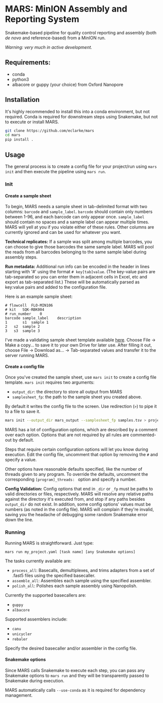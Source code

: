 # MARS: MinION Assembly and Reporting System

Snakemake-based pipeline for quality control reporting and assembly (both _de novo_ and reference-based) from a MinION run.

_Warning: very much in active development._

## Requirements:

- conda
- python3
- albacore or guppy (your choice) from Oxford Nanopore

## Installation

It's highly recommended to install this into a conda environment, but not required.
Conda is required for downstream steps using Snakemake, but not to execute or install MARS.

```bash
git clone https://github.com/eclarke/mars
cd mars
pip install .
```

## Usage

The general process is to create a config file for your project/run using `mars init` and then execute the pipeline using `mars run`.

### Init

#### Create a sample sheet

To begin, MARS needs a sample sheet in tab-delimited format with two columns: `barcode` and `sample_label`.
`barcode` should contain only numbers between 1-96, and each barcode can only appear once.
`sample_label` should contain no spaces and a sample label can appear multiple times.
MARS will yell at you if you violate either of these rules.
Other columns are currently ignored and can be used for whatever you want.

**Technical replicates:**
If a sample was split among multiple barcodes, you can choose to give those barcodes the same sample label.
MARS will pool the reads from all barcodes belonging to the same sample label during assembly steps.

**Run metadata:**
Additional run info can be encoded in the header in lines starting with '#' using the format `# key[tab]value`.
(The key-value pairs are tab-separated so you can enter them in adjacent cells in Excel, etc and export as tab-separated list.)
These will be automatically parsed as key:value pairs and added to the configuration file.

Here is an example sample sheet:

```
# flowcell	FLO-MIN106
# kit	SQK-RBK004
# run_number	0
barcode sample_label	description
1       s1	sample 1
2	s2	sample 2
3	s3	sample 3
```

I've made a validating sample sheet template available [here](https://docs.google.com/spreadsheets/d/1KsxHezzwVZjvFzjsX4kHZ6y9_uGRNU3SoDTMNqmcNWs/edit?usp=sharing).
Choose File -> Make a copy... to save it to your own Drive for later use.
After filling it out, choose File -> Download as... -> Tab-separated values and transfer it to the server running MARS.


#### Create a config file

Once you've created the sample sheet, use `mars init` to create a config file template.
`mars init` requires two arguments:

- `output_dir`: the directory to store all output from MARS
- `samplesheet_fp`: the path to the sample sheet you created above.

By default it writes the config file to the screen.
Use redirection (`>`) to pipe it to a file to save it.

```bash
mars init --output_dir mars_output --samplesheet_fp samples.tsv > project_name.yaml
```

MARS has a lot of configuration options, which are described by a comment over each option.
Options that are not required by all rules are commented-out by default. 

Steps that require certain configuration options will let you know during execution.
Edit the config file, uncomment that option by removing the `#` and specify a value.

Other options have reasonable defaults specified, like the number of threads given to any program.
To override the defaults, uncomment the corresponding `[program]_threads: ` option and specify a number.

**Config Validation:**
Config options that end in `_dir` or `_fp` must be paths to valid directories or files, respectively.
MARS will resolve any relative paths against the directory it's executed from, and stop if any paths besides `output_dir` do not exist.
In addition, some config options' values must be numbers (as noted in the config file).
MARS will complain if they're invalid, saving you the headache of debugging some random Snakemake error down the line.

### Running

Running MARS is straightforward. Just type:

```bash
mars run my_project.yaml [task name] [any Snakemake options]
```

The tasks currently available are:

- `process_all`: Basecalls, demultiplexes, and trims adapters from a set of .fast5 files using the specified basecaller.
- `assemble_all`: Assembles each sample using the specified assembler.
- `polish_all`: Polishes each sample assembly using Nanopolish.

Currently the supported basecallers are:

- `guppy`
- `albacore`

Supported assemblers include:

- `canu`
- `unicycler`
- `rebaler`

Specify the desired basecaller and/or assembler in the config file.

#### Snakemake options

Since MARS calls Snakemake to execute each step, you can pass any Snakemake options to `mars run` and they will be transparently passed to Snakemake during execution.

MARS automatically calls `--use-conda` as it is required for dependency management.




